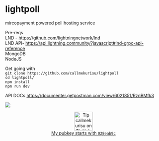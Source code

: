 # lightpoll
mircopayment powered poll hosting service

Pre-reqs <br>
LND - https://github.com/lightningnetwork/lnd <br>
LND API- https://api.lightning.community/?javascript#lnd-grpc-api-reference <br>
MongoDB <br>
NodeJS <br>

Get going with <br>
```git clone https://github.com/callmekurisu/lightpoll```<br>
```cd lightpoll/``` <br>
```npm install```<br>
```npm run dev```<br>

API DOCs
https://documenter.getpostman.com/view/6021851/RznBMfk3

<img src="/lightpoll.png/">


<p align="center">
  <a target="_blank" rel="noopener noreferrer" href="https://tiphub.io/user/1186002563/tip?site=github">
    <img src="https://tiphub.io/static/images/tip-button-light.png" alt="Tip callmekurisu on TipHub" height="60">
    <br />
    My pubkey starts with <code>028eab9c</code>
  </a>
</p>
